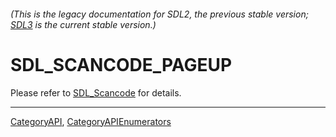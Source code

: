 ###### (This is the legacy documentation for SDL2, the previous stable version; [SDL3](https://wiki.libsdl.org/SDL3/) is the current stable version.)
# SDL_SCANCODE_PAGEUP

Please refer to [SDL_Scancode](SDL_Scancode) for details.

----
[CategoryAPI](CategoryAPI), [CategoryAPIEnumerators](CategoryAPIEnumerators)

